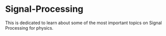 # Signal-Processing

This is dedicated to learn about some of the most important topics on Signal Processing for physics.
